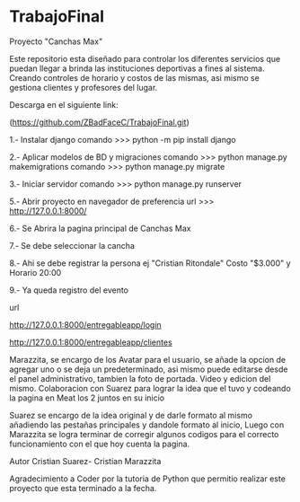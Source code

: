 # TrabajoFinal

Proyecto "Canchas Max" 

Este repositorio esta diseñado para controlar los diferentes servicios que puedan llegar a brinda las instituciones deportivas a fines al sistema.
Creando controles de horario y costos de las mismas, asi mismo se gestiona clientes y profesores del lugar.

Descarga en el siguiente link:

(https://github.com/ZBadFaceC/TrabajoFinal.git)


1.- Instalar django comando >>> python -m pip install django

2.- Aplicar modelos de BD y migraciones comando >>> python manage.py makemigrations comando >>> python manage.py migrate

3.- Iniciar servidor comando >>> python manage.py runserver

5.- Abrir proyecto en navegador de preferencia url >>> http://127.0.0.1:8000/

6.- Se Abrira la pagina principal de Canchas Max

7.- Se debe seleccionar la cancha

8.- Ahi se debe registrar la persona ej "Cristian Ritondale" Costo "$3.000" y Horario 20:00

9.- Ya queda registro del evento

url

http://127.0.0.1:8000/entregableapp/login

http://127.0.0.1:8000/entregableapp/clientes


Marazzita, se encargo de los Avatar para el usuario, se añade la opcion de agregar uno o se deja un predeterminado, asi mismo puede editarse desde el panel administrativo, tambien la foto de portada. Video y edicion del mismo. Colaboracion con Suarez para lograr la idea que el tuvo y codeando la pagina en Meat los 2 juntos en su inicio

Suarez se encargo de la idea original y de darle formato al mismo añadiendo las pestañas principales y dandole formato al inicio, Luego con Marazzita se logra terminar de corregir algunos codigos para el correcto funcionamiento con el que hoy cuenta la pagina.





Autor Cristian Suarez- Cristian Marazzita


Agradecimiento a Coder por la tutoria de Python que permitio realizar este proyecto que esta terminado a la fecha.









